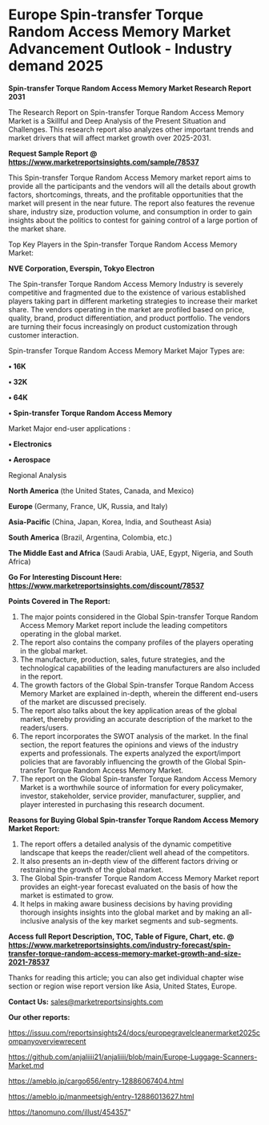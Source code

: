  # Europe Spin-transfer Torque Random Access Memory Market Advancement Outlook - Industry demand 2025

<strong>Spin-transfer Torque Random Access Memory Market Research Report 2031</strong>

The Research Report on Spin-transfer Torque Random Access Memory Market is a Skillful and Deep Analysis of the Present Situation and Challenges. This research report also analyzes other important trends and market drivers that will affect market growth over 2025-2031.

<strong>Request Sample Report @ <a href=https://www.marketreportsinsights.com/sample/78537>https://www.marketreportsinsights.com/sample/78537</a></strong>

This Spin-transfer Torque Random Access Memory market report aims to provide all the participants and the vendors will all the details about growth factors, shortcomings, threats, and the profitable opportunities that the market will present in the near future. The report also features the revenue share, industry size, production volume, and consumption in order to gain insights about the politics to contest for gaining control of a large portion of the market share.

Top Key Players in the Spin-transfer Torque Random Access Memory Market:

<strong>NVE Corporation, Everspin, Tokyo Electron</strong>

The Spin-transfer Torque Random Access Memory Industry is severely competitive and fragmented due to the existence of various established players taking part in different marketing strategies to increase their market share. The vendors operating in the market are profiled based on price, quality, brand, product differentiation, and product portfolio. The vendors are turning their focus increasingly on product customization through customer interaction.

Spin-transfer Torque Random Access Memory Market Major Types are:

<strong>• 16K

• 32K

• 64K

• Spin-transfer Torque Random Access Memory</strong>

Market Major end-user applications :

<strong>• Electronics

• Aerospace</strong>

Regional Analysis

</u><strong><b>North America</b></strong> (the United States, Canada, and Mexico)

<strong><b>Europe </b></strong>(Germany, France, UK, Russia, and Italy)

<strong><b>Asia-Pacific</b></strong> (China, Japan, Korea, India, and Southeast Asia)

<strong><b>South America</b></strong> (Brazil, Argentina, Colombia, etc.)

<strong><b>The Middle East and Africa</b></strong> (Saudi Arabia, UAE, Egypt, Nigeria, and South Africa)

<strong>Go For Interesting Discount Here: <a href=https://www.marketreportsinsights.com/discount/78537>https://www.marketreportsinsights.com/discount/78537</a></strong>

<strong>Points Covered in The Report:</strong>
<ol>
  <li>The major points considered in the Global Spin-transfer Torque Random Access Memory Market report include the leading competitors operating in the global market.</li>
  <li>The report also contains the company profiles of the players operating in the global market.</li>
  <li>The manufacture, production, sales, future strategies, and the technological capabilities of the leading manufacturers are also included in the report.</li>
  <li>The growth factors of the Global Spin-transfer Torque Random Access Memory Market are explained in-depth, wherein the different end-users of the market are discussed precisely.</li>
  <li>The report also talks about the key application areas of the global market, thereby providing an accurate description of the market to the readers/users.</li>
  <li>The report incorporates the SWOT analysis of the market. In the final section, the report features the opinions and views of the industry experts and professionals. The experts analyzed the export/import policies that are favorably influencing the growth of the Global Spin-transfer Torque Random Access Memory Market.</li>
  <li>The report on the Global Spin-transfer Torque Random Access Memory Market is a worthwhile source of information for every policymaker, investor, stakeholder, service provider, manufacturer, supplier, and player interested in purchasing this research document.</li>
</ol>
<strong>Reasons for Buying Global Spin-transfer Torque Random Access Memory Market Report:</strong>

<ol>
  <li>The report offers a detailed analysis of the dynamic competitive landscape that keeps the reader/client well ahead of the competitors.</li>
  <li>It also presents an in-depth view of the different factors driving or restraining the growth of the global market.</li>
  <li>The Global Spin-transfer Torque Random Access Memory Market report provides an eight-year forecast evaluated on the basis of how the market is estimated to grow.</li>
  <li>It helps in making aware business decisions by having providing thorough insights insights into the global market and by making an all-inclusive analysis of the key market segments and sub-segments.</li>
</ol>
<strong>Access full Report Description, TOC, Table of Figure, Chart, etc. @ <a href=https://www.marketreportsinsights.com/industry-forecast/spin-transfer-torque-random-access-memory-market-growth-and-size-2021-78537>https://www.marketreportsinsights.com/industry-forecast/spin-transfer-torque-random-access-memory-market-growth-and-size-2021-78537</a></strong>


Thanks for reading this article; you can also get individual chapter wise section or region wise report version like Asia, United States, Europe.

<strong>Contact Us:</strong>
sales@marketreportsinsights.com

<strong>Our other reports:</strong>

<a href=https://issuu.com/reportsinsights24/docs/europegravelcleanermarket2025companyoverviewrecent>https://issuu.com/reportsinsights24/docs/europegravelcleanermarket2025companyoverviewrecent</a>

<a href=https://github.com/anjaliiii21/anjaliiii/blob/main/Europe-Luggage-Scanners-Market.md>https://github.com/anjaliiii21/anjaliiii/blob/main/Europe-Luggage-Scanners-Market.md</a>

<a href=https://ameblo.jp/cargo656/entry-12886067404.html>https://ameblo.jp/cargo656/entry-12886067404.html</a>

<a href=https://ameblo.jp/manmeetsigh/entry-12886013627.html>https://ameblo.jp/manmeetsigh/entry-12886013627.html</a>

<a href=https://tanomuno.com/illust/454357>https://tanomuno.com/illust/454357</a>"
